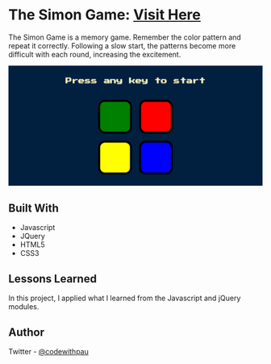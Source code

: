 # The Simon Game: <a href="https://thesimongame.vercel.app/" target="_blank">Visit Here</a>

The Simon Game is a memory game. Remember the color pattern and repeat it correctly. Following a slow start, the patterns become more difficult with each round, increasing the excitement.

![Preview](./images/simonsays.png)

## Built With

- Javascript
- JQuery
- HTML5
- CSS3

## Lessons Learned

In this project, I applied what I learned from the Javascript and jQuery modules.

## Author

Twitter - [@codewithpau](https://twitter.com/codewithpau)
